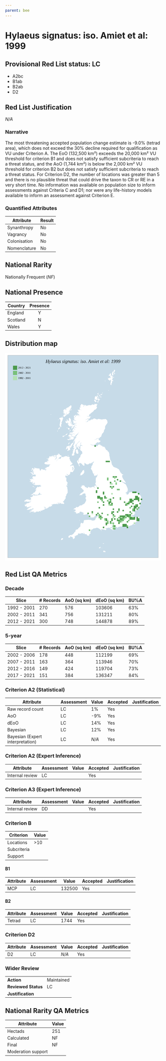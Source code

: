 ```yaml
---
parent: bee
---
```


# Hylaeus signatus: iso. Amiet et al: 1999

## Provisional Red List status: LC
- A2bc
- B1ab
- B2ab
- D2

## Red List Justification
*N/A*

### Narrative


The most threatening accepted population change estimate is -9.0% (tetrad area), which does not exceed the 30% decline required for qualification as VU under Criterion A. The EoO (132,500 km²) exceeds the 20,000 km² VU threshold for criterion B1 and does not satisfy sufficient subcriteria to reach a threat status, and the AoO (1,744 km²) is below the 2,000 km² VU threshold for criterion B2 but does not satisfy sufficient subcriteria to reach a threat status. For Criterion D2, the number of locations was greater than 5 and there is no plausible threat that could drive the taxon to CR or RE in a very short time. No information was available on population size to inform assessments against Criteria C and D1; nor were any life-history models available to inform an assessment against Criterion E.

### Quantified Attributes
|Attribute|Result|
|---|---|
|Synanthropy|No|
|Vagrancy|No|
|Colonisation|No|
|Nomenclature|No|


## National Rarity
Nationally Frequent (*NF*)

## National Presence
|Country|Presence
|---|:-:|
|England|Y|
|Scotland|N|
|Wales|Y|


## Distribution map
![](../map/81.svg)

## Red List QA Metrics
### Decade
| Slice | # Records | AoO (sq km) | dEoO (sq km) |BU%A |
|---|---|---|---|---|
|1992 - 2001|270|576|103606|63%|
|2002 - 2011|341|756|131211|80%|
|2012 - 2021|300|748|144878|89%|

### 5-year
| Slice | # Records | AoO (sq km) | dEoO (sq km) |BU%A |
|---|---|---|---|---|
|2002 - 2006|178|448|112199|69%|
|2007 - 2011|163|364|113946|70%|
|2012 - 2016|149|424|119704|73%|
|2017 - 2021|151|384|136347|84%|

### Criterion A2 (Statistical)
|Attribute|Assessment|Value|Accepted|Justification
|---|---|---|---|---|
|Raw record count|LC|1%|Yes||
|AoO|LC|-9%|Yes||
|dEoO|LC|14%|Yes||
|Bayesian|LC|12%|Yes||
|Bayesian (Expert interpretation)|LC|*N/A*|Yes||

### Criterion A2 (Expert Inference)
|Attribute|Assessment|Value|Accepted|Justification
|---|---|---|---|---|
|Internal review|LC||Yes||

### Criterion A3 (Expert Inference)
|Attribute|Assessment|Value|Accepted|Justification
|---|---|---|---|---|
|Internal review|DD||Yes||

### Criterion B
|Criterion| Value|
|---|---|
|Locations|>10|
|Subcriteria||
|Support||

#### B1
|Attribute|Assessment|Value|Accepted|Justification
|---|---|---|---|---|
|MCP|LC|132500|Yes||

#### B2
|Attribute|Assessment|Value|Accepted|Justification
|---|---|---|---|---|
|Tetrad|LC|1744|Yes||

### Criterion D2
|Attribute|Assessment|Value|Accepted|Justification
|---|---|---|---|---|
|D2|LC|*N/A*|Yes||

### Wider Review
|  |  |
|---|---|
|**Action**|Maintained|
|**Reviewed Status**|LC|
|**Justification**||

## National Rarity QA Metrics
|Attribute|Value|
|---|---|
|Hectads|251|
|Calculated|NF|
|Final|NF|
|Moderation support||
